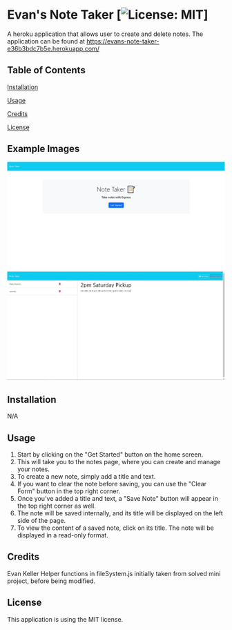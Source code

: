 # Evan's Note Taker [![License: MIT](https://img.shields.io/badge/License-MIT-yellow.svg)]

A heroku application that allows user to create and delete notes. The application can be found at https://evans-note-taker-e36b3bdc7b5e.herokuapp.com/

## Table of Contents

[Installation](#installation)

[Usage](#usage)

[Credits](#credits)

[License](#license)

## Example Images

![application homepage](./readmeAssets/noteTakerAppHomePage.JPG)
![notes page](./readmeAssets/noteTakerApp.JPG)

## Installation

N/A

## Usage

1. Start by clicking on the "Get Started" button on the home screen.
2. This will take you to the notes page, where you can create and manage your notes.
3. To create a new note, simply add a title and text.
4. If you want to clear the note before saving, you can use the "Clear Form" button in the top right corner.
5. Once you've added a title and text, a "Save Note" button will appear in the top right corner as well.
6. The note will be saved internally, and its title will be displayed on the left side of the page.
7. To view the content of a saved note, click on its title. The note will be displayed in a read-only format.

## Credits

Evan Keller
Helper functions in fileSystem.js initially taken from solved mini project, before being modified.

## License

This application is using the MIT license.
